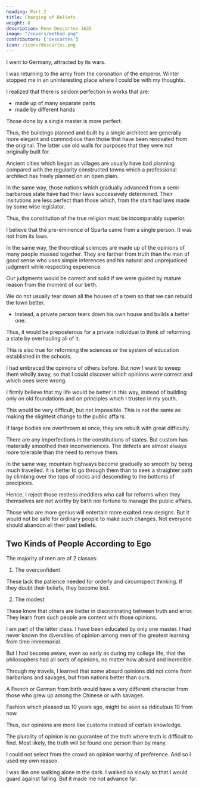 ```yaml
---
heading: Part 2
title: Changing of Beliefs
weight: 8
description: Rene Descartes 1635
image: "/covers/method.png"
contributors: ['Descartes']
icon: /icons/descartes.png
---
```




I went to Germany, attracted by its wars. 

I was returning to the army from the coronation of the emperor. Winter stopped me in an uninteresting place where I could be with my thoughts.

I realized that there is seldom perfection in works that are:
- made up of many separate parts
- made by different hands

Those done by a single master is more perfect. 

Thus, the buildings planned and built by a single architect are generally more elegant and commodious than those that have been renovated from the original. The latter use old walls for purposes that they were not originally built for. 

Ancient cities which began as villages are usually have bad planning compared with the regularity constructed towns which a professional architect has freely planned on an open plain.

<!-- ; so that although the several buildings of the former may often equal or surpass in beauty those of the latter, yet when one observes their indiscriminate juxtaposition, there a large one and here a small, and the consequent crookedness and irregularity of the streets, one is disposed to allege that chance rather than any human will guided by reason must have led to such an arrangement. 

And if we consider that nevertheless there have been at all times certain officers whose duty it was to see that private buildings contributed to public ornament, the difficulty of reaching high perfection with but the materials of others to operate on, will be readily acknowledged.  -->

In the same way, those nations which gradually advanced from a semi-barbarous state have had their laws successively determined. Their insitutions are less perfect than those which, from the start had laws made by some wise legislator. 

Thus, the constitution of the true religion must be incomparably superior. 



I believe that the pre-eminence of Sparta came from a single person. It was not from its laws.

In the same way, the theoretical sciences are made up of the opinions of many people massed together. They are farther from truth than the man of good sense who uses simple inferences and his natural and unprejudiced judgment while respecting experience. 

Our judgments would be correct and solid if we were guided by mature reason from the moment of our birth. 

We do not usually tear down all the houses of a town so that we can rebuild the town better. 
- Instead, a private person tears down his own house and builds a better one. 

Thus, it would be preposterous for a private individual to think of reforming a state by overhauling all of it.

This is also true for reforming the sciences or the system of education established in the schools. 


I had embraced the opinions of others before. But now I want to sweep them wholly away, so that I could discover which opinions were correct and which ones were wrong. 

 <!-- that I might afterwards be in a position to admit either others more correct  -->

<!-- but as for the opinions which up to that time I had embraced, I thought that I could not do better than resolve at once to , or even perhaps the same when they had undergone the scrutiny of reason.  -->

I firmly believe that my life would be better in this way, instead of building only on old foundations and on principles which I trusted in my youth. 

This would be very difficult, but not impossible. This is not the same as making the slightest change to the public affairs. 

If large bodies are overthrown at once, they are rebuilt with great difficulty. 

There are any imperfections in the constitutions of states. But custom has materially smoothed their inconveniences. The defects are almost always more tolerable than the need to remove them. 

<!-- and has even managed to steer altogether clear of, or insensibly corrected a number which sagacity could not have provided against with equal effect; and, in fine, ;  -->

In the same way, mountain highways become gradually so smooth by being much travelled. It is better to go through them than to seek a straighter path by climbing over the tops of rocks and descending to the bottoms of precipices.

Hence, I reject those restless meddlers who call for reforms when they themselves are not worthy by birth nor fortune to manage the public affairs. 

<!-- ; and if I thought that this tract contained aught which might justify the suspicion that I was a victim of such folly, I would by no means permit its publication. I have never contemplated anything higher than the reformation of my own opinions, and basing them on a foundation wholly my own. And although my own satisfaction with my work has led me to present here a draft of it, I do not by any means therefore recommend to every one else to make a similar attempt.  -->

Those who are more genius will entertain more exalted new designs. But it would not be safe for ordinary people to make such changes. Not everyone should abandon all their past beliefs.

 <!-- I am much afraid lest even the present undertaking be more than they can safely venture to imitate.  -->

 


## Two Kinds of People According to Ego

The majority of men are of 2 classes:

1. The overconfident 

These lack the patience needed for orderly and circumspect thinking. If they doubt their beliefs, they become lost.<!--  quit the beaten highway, they will never be able to thread the byway that would lead them by a shorter course, and will lose themselves and continue to wander for life;  -->

2. The modest

These know that others are better in discriminating between truth and error. They learn from such people are content with those opinions.<!--  than trust for more correct to their own reason. -->

I am part of the latter class. I have been educated by only one master. I had never known the diversities of opinion among men of the greatest learning from time immemorial. 

But I had become aware, even so early as during my college life, that the philosophers had all sorts of opinions, no matter how absurd and incredible.

Through my travels, I learned that some absurd opinions did not come from barbarians and savages, but from nations better than ours. 

A French or German from birth would have a very different character from those who grew up among the Chinese or with savages.

Fashion which pleased us 10 years ago, might be seen as ridiculous 10 from now. 

Thus, our opinions are more like customs instead of certain knowledge. 

The plurality of opinion is no guarantee of the truth where truth is difficult to find. Most likely, the truth will be found one person than by many.

I could not select from the crowd an opinion worthy of preference. And so I used my own reason. 

I was like one walking alone in the dark. I walked so slowly so that I would guard against falling. But it made me not advance far. 

<!-- I did not even choose to dismiss summarily any of the opinions that had crept into my belief without having been introduced by reason, but first of all took sufficient time carefully to satisfy myself of the general nature of the task I was setting myself, and ascertain the true method by which to arrive at the knowledge of whatever lay within the compass of my powers. -->
